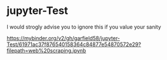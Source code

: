 # jupyter-Test

I would strogly advise you to ignore this if you value your sanity


https://mybinder.org/v2/gh/garfield58/jupyter-Test/61971ac37f876540158364c84877e54870572e29?filepath=web%20scraping.ipynb
